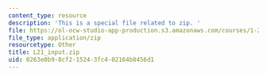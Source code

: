 ```yaml
---
content_type: resource
description: 'This is a special file related to zip. '
file: https://ol-ocw-studio-app-production.s3.amazonaws.com/courses/1-264j-database-internet-and-systems-integration-technologies-fall-2013/0263e0b98cf215243fc402164b8456d1_L21_input.zip
file_type: application/zip
resourcetype: Other
title: L21_input.zip
uid: 0263e0b9-8cf2-1524-3fc4-02164b8456d1
---
```

